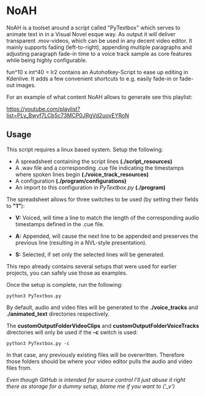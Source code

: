# NoAH

NoAH is a toolset around a script called "PyTextbox" which serves to animate text in in a Visual Novel esque way. As output it will deliver transparent .mov-videos, which can be used in any decent video editor. It mainly supports fading (left-to-right), appending multiple paragraphs and adjusting paragraph fade-in time to a voice track sample as core features while being highly configurable.

fun^10 x int^40 = Ir2 contains an Autohotkey-Script to ease up editing in Kdenlive. It adds a few convenient shortcuts to e.g. easily fade-in or fade-out images.

For an example of what content NoAH allows to generate see this playlist:

https://youtube.com/playlist?list=PLy_Bwyf7LCb5c73MCP0JRgVd2uovEYRoN

## Usage

This script requires a linux based system. Setup the following: 

- A spreadsheet containing the script lines **(./script_resources)**
- A .wav file and a corresponding .cue file indicating the timestamps where spoken lines begin **(./voice_track_resources)**
- A configuration **(./program/configurations)**
- An import to this configuration in *PyTextbox.py* **(./program)**

The spreadsheet allows for three switches to be used (by setting their fields to **"1"**):

- **V:** Voiced, will time a line to match the length of the corresponding audio timestamps defined in the .cue file.

- **A:** Appended, will cause the next line to be appended and preserves the previous line (resulting in a NVL-style presentation).

- **S:** Selected, if set only the selected lines will be generated.

This repo already contains several setups that were used for earlier projects, you can safely use those as examples.

Once the setup is complete, run the following:

`python3 PyTextbox.py`

By default, audio and video files will be generated to the **./voice_tracks** and **./animated_text** directories respectively.

The **customOutputFolderVideoClips** and **customOutputFolderVoiceTracks** directories will only be used if the **-c** switch is used:

`python3 PyTextbox.py -c`

In that case, any previously existing files will be overwritten. Therefore those folders should be where your video editor pulls the audio and video files from.

*Even though GitHub is intended for source control I'll just abuse it right there as storage for a dummy setup, blame me if you want to ('_v')*
